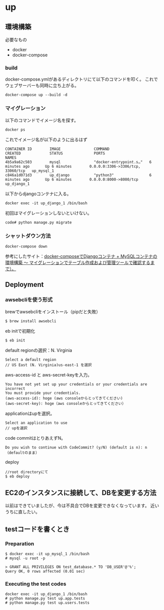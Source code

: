 # up

## 環境構築

必要なもの

- docker
- docker-compose

### build

docker-compose.ymlがあるディレクトリにて以下のコマンドを叩く。
これでウェブサーバーも同時に立ち上がる。

```
docker-compose up --build -d
```

### マイグレーション

以下のコマンドでイメージ名を探す。

```
docker ps
```

これでイメージ名が以下のように出るはず

```
CONTAINER ID        IMAGE               COMMAND                  CREATED             STATUS              PORTS                               NAMES
4b5a9a62c503        mysql               "docker-entrypoint.s…"   6 minutes ago       Up 6 minutes        0.0.0.0:3306->3306/tcp, 33060/tcp   up_mysql_1
c846a1d071d3        up_django           "python3"                6 minutes ago       Up 6 minutes        0.0.0.0:8000->8000/tcp              up_django_1

```

以下からdjangoコンテナに入る。

```
docker exec -it up_django_1 /bin/bash
```

初回はマイグレーションしないといけない。

```
code# python manage.py migrate
```


### シャットダウン方法

```
docker-compose down
```


参考にしたサイト：[docker-composeでDjangoコンテナ + MySQLコンテナの環境構築 〜 マイグレーションでテーブル作成および管理ツールで確認するまで）。](https://qiita.com/Butterthon/items/e85825d3eff6559a1cf1)


## Deployment

### awsebcliを使う形式

brewでawsebcliをインストール（pipだと失敗）

```
$ brew install awsebcli
```

eb initで初期化

```
$ eb init
```

default regionの選択：N. Virginia

```
Select a default region
// US East (N. Virginia)us-east-1 を選択
```

aws-access-id と aws-secret-keyを入力。

```
You have not yet set up your credentials or your credentials are incorrect
You must provide your credentials.
(aws-access-id): hoge (aws consoleからとってきてください)
(aws-secret-key): hoge（aws consoleからとってきてください）
```

applicationはupを選択。

```
Select an application to use
// upを選択
```

code commitはとりあえずN。

```
Do you wish to continue with CodeCommit? (y/N) (default is n): n（defaultのまま）
```

deploy

```
//root directoryにて
$ eb deploy
```

## EC2のインスタンスに接続して、DBを変更する方法

以前はできていましたが、今は不具合でDBを変更できなくなっています。
近いうちに直したい。

## testコードを書くとき

### Preparation

```
$ docker exec -it up_mysql_1 /bin/bash
# mysql -u root -p

> GRANT ALL PRIVILEGES ON test_database.* TO 'DB_USER'@'%';
Query OK, 0 rows affected (0.01 sec)
````


### Executing the test codes

```
docker exec -it up_django_1 /bin/bash
# python manage.py test up.app.tests
# python manage.py test up.users.tests
```
